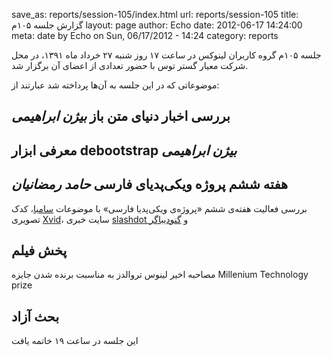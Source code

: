 save_as: reports/session-105/index.html
url: reports/session-105
title: گزارش جلسه ۱۰۵م
layout: page
author: Echo
date: 2012-06-17 14:24:00
meta: date by Echo on Sun, 06/17/2012 - 14:24
category: reports

جلسه ۱۰۵م گروه کاربران لینوکس در ساعت ۱۷ روز شنبه ۲۷ خرداد ماه ۱۳۹۱، در محل
شرکت معیار گستر توس با حضور تعدادی از اعضای آن برگزار شد.


<!--more-->


موضوعاتی که در این جلسه به آن‌ها پرداخته شد عبارتند از:

## بررسی اخبار دنیای متن باز *بیژن ابراهیمی*
## معرفی ابزار debootstrap *بیژن ابراهیمی*  
## هفته ششم پروژه ویکی‌پدیای فارسی *حامد رمضانیان*
بررسی فعالیت هفته‌ی ششم «پروژه‌ی ویکی‌پدیا فارسی» با موضوعات [سامبا](http://fa.wikipedia.org/wiki/%D8%B3%D8%A7%D9%85%D8%A8%D8%A7_%28%D9%86%D8%B1%D9%85%E2%80%8C%D8%A7%D9%81%D8%B2%D8%A7%D8%B1%29)، کدک تصویری [Xvid](http://fa.wikipedia.org/wiki/%D8%A7%DA%A9%D8%B3%E2%80%8C%D9%88%DB%8C%D8%AF)، سایت خبری [slashdot
](http://fa.wikipedia.org/wiki/%D8%A7%D8%B3%D9%84%D8%B4%E2%80%8C%D8%AF%D8%A7%D8%AA) و [گنودیباگر ](http://fa.wikipedia.org/wiki/%DA%AF%D9%86%D9%88_%D8%AF%DB%8C%D8%A8%D8%A7%DA%AF%D8%B1)
## پخش فیلم
مصاحبه اخیر لینوس تروالدز به مناسبت برنده شدن جایزه Millenium Technology prize

## بحث آزاد

این جلسه در ساعت ۱۹ خاتمه یافت
